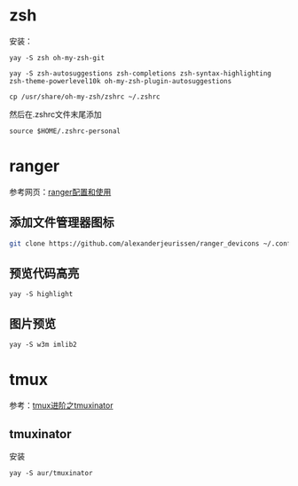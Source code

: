 # zsh
安装：
```
yay -S zsh oh-my-zsh-git
```
```
yay -S zsh-autosuggestions zsh-completions zsh-syntax-highlighting zsh-theme-powerlevel10k oh-my-zsh-plugin-autosuggestions

```
```
cp /usr/share/oh-my-zsh/zshrc ~/.zshrc
```
然后在.zshrc文件末尾添加
```
source $HOME/.zshrc-personal
```

# ranger
参考网页：[ranger配置和使用](https://www.zssnp.top/2021/06/03/ranger/#%E6%B7%BB%E5%8A%A0%E6%96%87%E4%BB%B6%E7%AE%A1%E7%90%86%E5%99%A8%E5%9B%BE%E6%A0%87)

## 添加文件管理器图标
```bash
git clone https://github.com/alexanderjeurissen/ranger_devicons ~/.config/ranger/plugins/ranger_devicons
```
## 预览代码高亮
```
yay -S highlight
```
## 图片预览
```
yay -S w3m imlib2
```


# tmux
参考：[tmux进阶之tmuxinator](https://www.jianshu.com/p/49b70f705acf)
## tmuxinator
安装
```
yay -S aur/tmuxinator
```
